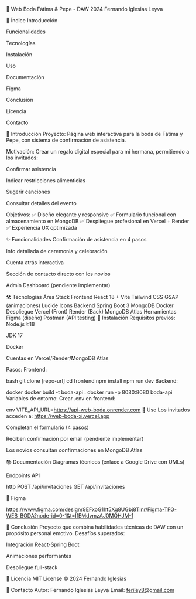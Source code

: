 💍 Web Boda Fátima & Pepe - DAW 2024
Fernando Iglesias Leyva

📑 Índice
Introducción

Funcionalidades

Tecnologías

Instalación

Uso

Documentación

Figma

Conclusión

Licencia

Contacto

🌟 Introducción
Proyecto: Página web interactiva para la boda de Fátima y Pepe, con sistema de confirmación de asistencia.

Motivación: Crear un regalo digital especial para mi hermana, permitiendo a los invitados:

Confirmar asistencia

Indicar restricciones alimenticias

Sugerir canciones

Consultar detalles del evento

Objetivos:
✅ Diseño elegante y responsive
✅ Formulario funcional con almacenamiento en MongoDB
✅ Despliegue profesional en Vercel + Render
✅ Experiencia UX optimizada

✨ Funcionalidades
Confirmación de asistencia en 4 pasos

Info detallada de ceremonia y celebración

Cuenta atrás interactiva

Sección de contacto directo con los novios

Admin Dashboard (pendiente implementar)

🛠 Tecnologías
Área	Stack
Frontend	React 18 + Vite	Tailwind CSS	GSAP (animaciones)	Lucide Icons
Backend	Spring Boot 3	MongoDB	Docker
Despliegue	Vercel (Front)	Render (Back)	MongoDB Atlas
Herramientas	Figma (diseño)	Postman (API testing)
🚀 Instalación
Requisitos previos:
Node.js ≥18

JDK 17

Docker

Cuentas en Vercel/Render/MongoDB Atlas

Pasos:
Frontend:

bash
git clone [repo-url]
cd frontend
npm install
npm run dev
Backend:

docker
docker build -t boda-api .
docker run -p 8080:8080 boda-api
Variables de entorno:
Crear .env en frontend:

env
VITE_API_URL=https://api-web-boda.onrender.com
📱 Uso
Los invitados acceden a: https://web-boda-xi.vercel.app

Completan el formulario (4 pasos)

Reciben confirmación por email (pendiente implementar)

Los novios consultan confirmaciones en MongoDB Atlas

📚 Documentación
Diagramas técnicos (enlace a Google Drive con UMLs)

Endpoints API

http
POST /api/invitaciones
GET /api/invitaciones

🎨 Figma

https://www.figma.com/design/9EFxoG1ht5Xg8UGbj8Tlnr/Figma-TFG-WEB_BODA?node-id=0-1&t=IfEMdvmzAJ0MQHJM-1

🎯 Conclusión
Proyecto que combina habilidades técnicas de DAW con un propósito personal emotivo. Desafíos superados:

Integración React-Spring Boot

Animaciones performantes

Despliegue full-stack

📜 Licencia
MIT License © 2024 Fernando Iglesias

📧 Contacto
Autor: Fernando Iglesias Leyva
Email: feriley8@gmail.com
